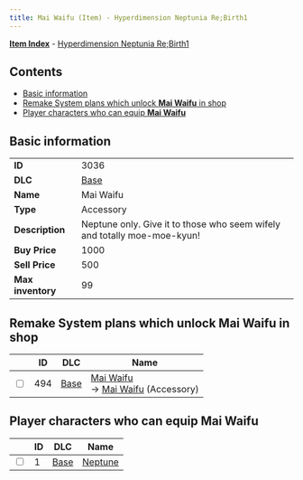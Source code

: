 ```yaml
---
title: Mai Waifu (Item) - Hyperdimension Neptunia Re;Birth1
---
```


[**Item Index**](/neptunia/rb1/item/index.html) - [Hyperdimension Neptunia Re;Birth1](/neptunia/rb1)

## Contents

- [Basic information](#basic-information)
- [Remake System plans which unlock **Mai Waifu** in shop](#remake-system-plans-which-unlock-mai-waifu-in-shop)
- [Player characters who can equip **Mai Waifu**](#player-characters-who-can-equip-mai-waifu)
## Basic information

|   |   |
| -- | -- |
| **ID** | 3036 |
| **DLC** | [Base](/neptunia/rb1/dlc/1-base.html) |
| **Name** | Mai Waifu |
| **Type** | Accessory |
| **Description** | Neptune only. Give it to those who seem wifely and totally moe-moe-kyun! |
| **Buy Price** | 1000 |
| **Sell Price** | 500 |
| **Max inventory** | 99 |


## Remake System plans which unlock **Mai Waifu** in shop

|    | ID | DLC | Name |
| -- | -- | --- | ---- |
| <input type="checkbox" id="rb1-remake-1-494" class="trackbox" /> | 494 | [Base](/neptunia/rb1/dlc/1-base.html) | [Mai Waifu](/neptunia/rb1/remake/1-494-mai-waifu.html)<br /> → [Mai Waifu](/neptunia/rb1/item/1-3036-mai-waifu.html) (Accessory) |


## Player characters who can equip **Mai Waifu**

|    | ID | DLC | Name |
| -- | -- | --- | ---- |
| <input type="checkbox" id="rb1-player-1-1" class="trackbox" /> | 1 | [Base](/neptunia/rb1/dlc/1-base.html) | [Neptune](/neptunia/rb1/player/1-1-neptune.html) |
